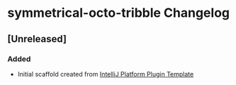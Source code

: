 <!-- Keep a Changelog guide -> https://keepachangelog.com -->

# symmetrical-octo-tribble Changelog

## [Unreleased]
### Added
- Initial scaffold created from [IntelliJ Platform Plugin Template](https://github.com/JetBrains/intellij-platform-plugin-template)
